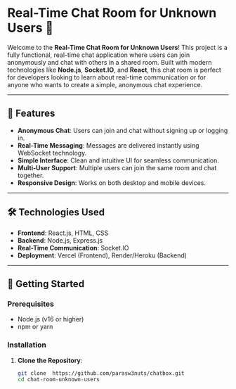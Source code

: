 # Real-Time Chat Room for Unknown Users 🚀

Welcome to the **Real-Time Chat Room for Unknown Users**! This project is a fully functional, real-time chat application where users can join anonymously and chat with others in a shared room. Built with modern technologies like **Node.js**, **Socket.IO**, and **React**, this chat room is perfect for developers looking to learn about real-time communication or for anyone who wants to create a simple, anonymous chat experience.

---

## 🌟 Features

- **Anonymous Chat**: Users can join and chat without signing up or logging in.
- **Real-Time Messaging**: Messages are delivered instantly using WebSocket technology.
- **Simple Interface**: Clean and intuitive UI for seamless communication.
- **Multi-User Support**: Multiple users can join the same room and chat together.
- **Responsive Design**: Works on both desktop and mobile devices.

---

## 🛠️ Technologies Used

- **Frontend**: React.js, HTML, CSS
- **Backend**: Node.js, Express.js
- **Real-Time Communication**: Socket.IO
- **Deployment**: Vercel (Frontend), Render/Heroku (Backend)

---

## 🚀 Getting Started

### Prerequisites

- Node.js (v16 or higher)
- npm or yarn

### Installation

1. **Clone the Repository**:
   ```bash
   git clone  https://github.com/parasw3nuts/chatbox.git
   cd chat-room-unknown-users
